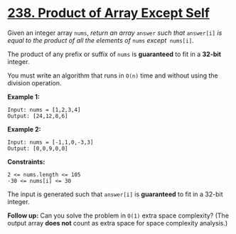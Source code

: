 # [238. Product of Array Except Self](https://leetcode.com/problems/product-of-array-except-self/description/)

Given an integer array `nums`, _return an array_ `answer` _such that_ `answer[i]` _is equal to the product of all the elements of_ `nums` _except_` nums[i]`.

The product of any prefix or suffix of `nums` is **guaranteed** to fit in a **32-bit** integer.

You must write an algorithm that runs in `O(n)` time and without using the division operation.


**Example 1:**

```
Input: nums = [1,2,3,4]
Output: [24,12,8,6]
```


**Example 2:**

```
Input: nums = [-1,1,0,-3,3]
Output: [0,0,9,0,0]
```


**Constraints:**
```
2 <= nums.length <= 105
-30 <= nums[i] <= 30
```

The input is generated such that `answer[i]` is **guaranteed** to fit in a 32-bit integer.

**Follow up:**
Can you solve the problem in `O(1)` extra space complexity? (The output array **does not** count as extra space for space complexity analysis.)